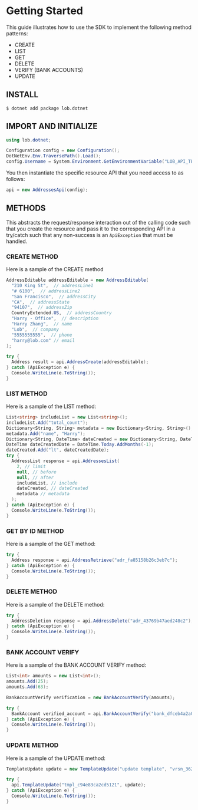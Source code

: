 # Getting Started

This guide illustrates how to use the SDK to implement the following method patterns:

- CREATE
- LIST
- GET
- DELETE
- VERIFY (BANK ACCOUNTS)
- UPDATE

## INSTALL

```
$ dotnet add package lob.dotnet
```

## IMPORT AND INITIALIZE

```csharp
using lob.dotnet;

Configuration config = new Configuration();
DotNetEnv.Env.TraversePath().Load();
config.Username = System.Environment.GetEnvironmentVariable("LOB_API_TEST_KEY");
```
You then instantiate the specific resource API that you need access to as follows:

```csharp
api = new AddressesApi(config);
```

## METHODS

This abstracts the request/response interaction out of the calling code such that you create the resource and pass it to the corresponding API in a try/catch such that any non-success is an `ApiException` that must be handled.

### CREATE METHOD

Here is a sample of the CREATE method

```csharp
AddressEditable addressEditable = new AddressEditable(
  "210 King St",  // addressLine1
  "# 6100",  // addressLine2
  "San Francisco",  // addressCity
  "CA",  // addressState
  "94107",  // addressZip
  CountryExtended.US,  // addressCountry
  "Harry - Office",  // description
  "Harry Zhang",  // name
  "Lob",  // company
  "5555555555",  // phone
  "harry@lob.com" // email
);

try {
  Address result = api.AddressCreate(addressEditable);
} catch (ApiException e) {
  Console.WriteLine(e.ToString());
}
```

### LIST METHOD

Here is a sample of the LIST method:

```csharp
List<string> includeList = new List<string>();
includeList.Add("total_count");
Dictionary<String, String> metadata = new Dictionary<String, String>();
metadata.Add("name", "Harry");
Dictionary<String, DateTime> dateCreated = new Dictionary<String, DateTime>();
DateTime dateCreatedDate = DateTime.Today.AddMonths(-1);
dateCreated.Add("lt", dateCreatedDate);
try {
  AddressList response = api.AddressesList(
    2, // limit
    null, // before
    null, // after
    includeList, // include
    dateCreated, // dateCreated
    metadata // metadata
  );
} catch (ApiException e) {
  Console.WriteLine(e.ToString());
}
```

### GET BY ID METHOD

Here is a sample of the GET method:

```csharp
try {
  Address response = api.AddressRetrieve("adr_fa85158b26c3eb7c");
} catch (ApiException e) {
  Console.WriteLine(e.ToString());
}
```

### DELETE METHOD

Here is a sample of the DELETE method:

```csharp
try {
  AddressDeletion response = api.AddressDelete("adr_43769b47aed248c2");
} catch (ApiException e) {
  Console.WriteLine(e.ToString());
}
```

### BANK ACCOUNT VERIFY

Here is a sample of the BANK ACCOUNT VERIFY method:

```csharp
List<int> amounts = new List<int>();
amounts.Add(25);
amounts.Add(63);

BankAccountVerify verification = new BankAccountVerify(amounts);

try {
  BankAccount verified_account = api.BankAccountVerify("bank_dfceb4a2a05b57e", verification);
} catch (ApiException e) {
  Console.WriteLine(e.ToString());
}
```

### UPDATE METHOD

Here is a sample of the UPDATE method:

```csharp
TemplateUpdate update = new TemplateUpdate("update template", "vrsn_362184d96d9b0c9");

try {
  api.TemplateUpdate("tmpl_c94e83ca2cd5121", update);
} catch (ApiException e) {
  Console.WriteLine(e.ToString());
}
```
